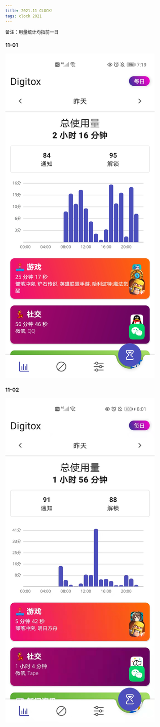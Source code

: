 ```yaml
---
title: 2021.11 CLOCK!
tags: clock 2021
---
```


备注：用量统计均指前一日

### 11-01

![2021-11-01](/assets/images/clock/2021-11-01.jpg)

### 11-02 

![2021-11-02](/assets/images/clock/2021-11-02.jpg)

